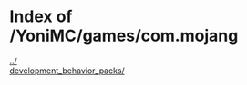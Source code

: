 # Index of /YoniMC/games/com.mojang

[../](./../)  
[development_behavior_packs/](./development_behavior_packs/)  
